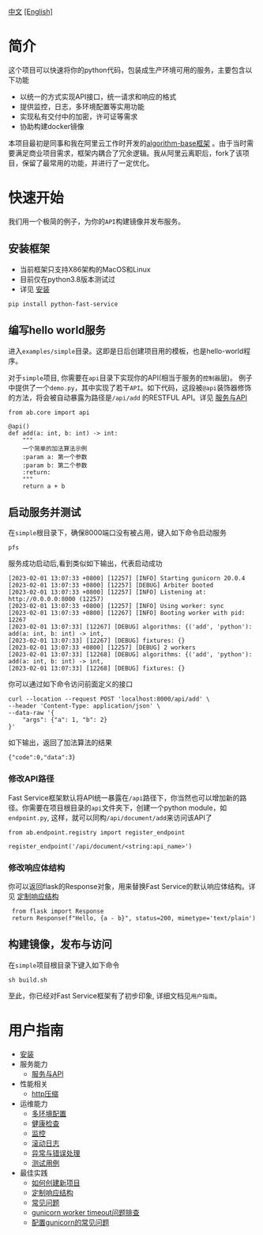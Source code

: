 [中文](README_zh)   [[English]](README)

# 简介

这个项目可以快速将你的python代码，包装成生产环境可用的服务，主要包含以下功能

- 以统一的方式实现API接口，统一请求和响应的格式
- 提供监控，日志，多环境配置等实用功能
- 实现私有交付中的加密，许可证等需求
- 协助构建docker镜像

本项目最初是同事和我在阿里云工作时开发的[algorithm-base框架](https://github.com/aliyun/algorithm-base)
。由于当时需要满足商业项目需求，框架内耦合了冗余逻辑。我从阿里云离职后，fork了该项目，保留了最常用的功能，并进行了一定优化。

# 快速开始

我们用一个极简的例子，为你的`API`构建镜像并发布服务。

## 安装框架
- 当前框架只支持X86架构的MacOS和Linux
- 目前仅在python3.8版本测试过
- 详见 [安装](docs/cn/install.md)

```
pip install python-fast-service
```

## 编写hello world服务

进入`examples/simple`目录。这即是日后创建项目用的模板，也是hello-world程序。

对于`simple`项目, 你需要在`api`目录下实现你的API(相当于服务的`控制器`层)。
例子中提供了一个`demo.py`，其中实现了若干`API`。如下代码，这段被`@api`装饰器修饰的方法，将会被自动暴露为路径是`/api/add`
的RESTFUL API。详见 [服务与API](docs/cn/service.md)

```
from ab.core import api

@api()
def add(a: int, b: int) -> int:
    """
    一个简单的加法算法示例
    :param a: 第一个参数
    :param b: 第二个参数
    :return:
    """
    return a + b
```

## 启动服务并测试

在`simple`根目录下，确保8000端口没有被占用，键入如下命令启动服务

```
pfs
```

服务成功启动后,看到类似如下输出，代表启动成功

```
[2023-02-01 13:07:33 +0800] [12257] [INFO] Starting gunicorn 20.0.4
[2023-02-01 13:07:33 +0800] [12257] [DEBUG] Arbiter booted
[2023-02-01 13:07:33 +0800] [12257] [INFO] Listening at: http://0.0.0.0:8000 (12257)
[2023-02-01 13:07:33 +0800] [12257] [INFO] Using worker: sync
[2023-02-01 13:07:33 +0800] [12267] [INFO] Booting worker with pid: 12267
[2023-02-01 13:07:33] [12267] [DEBUG] algorithms: {('add', 'python'): add(a: int, b: int) -> int,
[2023-02-01 13:07:33] [12267] [DEBUG] fixtures: {}
[2023-02-01 13:07:33 +0800] [12257] [DEBUG] 2 workers
[2023-02-01 13:07:33] [12268] [DEBUG] algorithms: {('add', 'python'): add(a: int, b: int) -> int,
[2023-02-01 13:07:33] [12268] [DEBUG] fixtures: {}
```

你可以通过如下命令访问前面定义的接口

```
curl --location --request POST 'localhost:8000/api/add' \
--header 'Content-Type: application/json' \
--data-raw '{
	"args": {"a": 1, "b": 2}
}'
```

如下输出，返回了加法算法的结果

```
{"code":0,"data":3}
```

### 修改API路径

Fast Service框架默认将API统一暴露在`/api`路径下，你当然也可以增加新的路径。你需要在项目根目录的`api`文件夹下，创建一个python
module，如`endpoint.py`,
这样，就可以同构`/api/document/add`来访问该API了

```
from ab.endpoint.registry import register_endpoint

register_endpoint('/api/document/<string:api_name>')
```

### 修改响应体结构
你可以返回flask的Response对象，用来替换Fast Service的默认响应体结构。详见 [定制响应结构](docs/cn/custom-response-format.md)
```
 from flask import Response
 return Response(f"Hello, {a - b}", status=200, mimetype='text/plain')
```


## 构建镜像，发布与访问

在`simple`项目根目录下键入如下命令

```
sh build.sh
```

至此，你已经对Fast Service框架有了初步印象, 详细文档见`用户指南`。

# 用户指南

- [安装](docs/cn/install.md)
- 服务能力
    - [服务与API](docs/cn/service.md)
- 性能相关
    - [http压缩](docs/cn/compress.md)
- 运维能力
    - [多环境配置](docs/cn/config.md)
    - [健康检查](docs/cn/health_check.md)
    - [监控](docs/cn/monitoring.md)
    - [滚动日志](docs/cn/log.md)
    - [异常与错误处理](docs/cn/error.md)
    - [测试用例](docs/cn/test.md)
- 最佳实践
    - [如何创建新项目](docs/cn/new-project.md)
    - [定制响应结构](docs/cn/custom-response-format.md)
    - [常见问题](docs/cn/best-practice.md)
    - [gunicorn worker timeout问题排查](https://zhuanlan.zhihu.com/p/370330463)
    - [配置gunicorn的常见问题](https://zhuanlan.zhihu.com/p/371115835)




